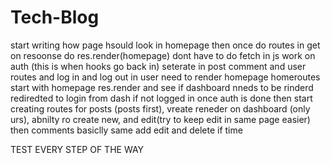 # Tech-Blog

start writing how page hsould look in homepage
then once do routes in get on resoonse do res.render(<parameter>homepage)
dont have to do fetch in js
work on auth (this is when hooks go back in)
seterate in post comment and user routes and log in and log out in user
need to render homepage 
homeroutes start with homepage res.render and see if dashboard nneds to be rinderd
rediredted to login from dash if not logged in
once auth is done then start creating routes for posts (posts first), vreate reneder on dashboard (only urs), abnilty ro create new, and edit(try to keep edit in same page easier)
then comments basiclly same add edit and delete if time

TEST EVERY STEP OF THE WAY
